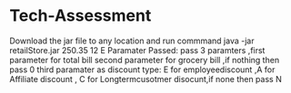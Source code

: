# Tech-Assessment
Download the jar file to any location
and run commmand java -jar retailStore.jar 250.35 12 E
Paramater Passed:
pass 3 paramters ,first parameter for total bill
second parameter for grocery bill ,if nothing then pass 0
third paramater as discount type: E for employeediscount ,A for Affiliate discount , C for Longtermcusotmer disocunt,if none then pass N

